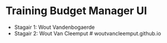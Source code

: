 # Training Budget Manager UI

- Stagair 1: Wout Vandenbogaerde
- Stagair 2: Wout Van Cleemput
#   w o u t v a n c l e e m p u t . g i t h u b . i o  
 